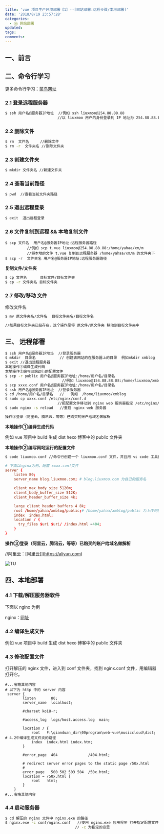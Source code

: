 ```yaml
---
title: 'vue 项目生产环境部署【1】--[网站部署:远程步骤/本地部署]'
date: '2018/8/19 23:57:28'
categories:
  - ⑪ 网站部署
updated:
tags:
comments:
---
```


## 一、前言

## 二、命令行学习

更多命令行学习：[菜鸟网址](http://www.runoob.com/linux/linux-intro.html)

###   2.1 登录远程服务器

```BASH
$ ssh 用户名@服务器IP地址  //例如 ssh liuxmoo@254.88.88.88
                        //以 liuxmoo 用户的身份登录到 IP 地址为 254.88.88.88 服务器上。
```

### 2.2 删除文件

```BASH
$ rm  文件名     //删除文件
$ rm -r  文件夹名 //删除文件夹
```

### 2.3 创建文件夹

```bash
$ mkdir 文件夹名 //新建文件夹
```

### 2.4 查看当前路径

```BASH
$ pwd  //查看当前文件夹路径
```

### 2.5 退出远程登录

```bash
$ exit  退出远程登录
```

### 2.6 文件复制到远程 && 本地复制文件

```复制到远程
$ scp 文件名  用户名@服务器IP地址:远程服务器路径
          //例如 scp t.vue liuxmoo@254.88.88.88:/home/yahaa/xm/m
          //将本地的文件 t.vue 复制到远程服务器 /home/yahaa/xm/m 的文件夹下
$ scp -r  文件夹名 用户名@服务器IP地址:远程服务器路径
```

**复制文件/文件夹**

```BASH
$ cp 文件名      目标文件/目标文件夹
$ cp -r 文件夹名 目标文件夹
```

### 2.7 修改/移动 文件

修改文件名

```BASH
$ mv 原文件夹名/文件名  目标文件夹名/目标文件名

//如果目标文件夹已经存在，这个操作是将 原文件/原文件夹 移动到目标文件夹中
```

## 三、 远程部署

```BASH
$ ssh 用户名@服务器IP地址  //登录服务器
$ mkdir  目录名           // 创建该网站的在服务器上的目录  例如mkdir xmblog
$ exit //退出远程服务器
本地操作①编译生成代码
本地操作②编写网站运行的配置文件
$ scp -r public 用户名@服务器IP地址:/home/用户名/目录名
                          //例如 liuxmoo@154.88.88.88:/home/liuxmoo/xmblog
$ scp xxxx.conf 用户名@服务器IP地址:/home/用户名/目录名
$ ssh 用户名@服务器IP地址  //登录服务器
$ cd /home/用户名/目录名   //   例如  /home/liuxmoo/xmblog
$ sudo cp xxxx.conf /etc/nginx/conf.d
                        //把配置文件移动到 nginx web 服务器指定 /etc/nginx/conf.d 配置文件目录
$ sudo nginx -s reload   //重启 nginx web 服务器

操作③登录（阿里云，腾讯云，等等）已购买的账户给域名做解析
```

**本地操作①编译生成代码**

例如 vue 项目中 build 生成 dist
     hexo 博客中的 public 文件夹

**本地操作②编写网站运行的配置文件**

```BASH
$ code liuxmoo.conf //命令行创建一个 liuxmoo.conf 文件，并且用 vs code 工具打开，
```

```conf
# 下面以nginx为例，配置 xxxx.conf文件
server {
    listen 80;
    server_name blog.liuxmoo.com; # blog.liuxmoo.com 为自己的服务名

    client_max_body_size 5120m;
    client_body_buffer_size 512K;
    client_header_buffer_size 4k;

    large_client_header_buffers 4 8k;
    root /home/yahaa/xmblog/public;# /home/yahaa/xmblog/public 为上传到服务器上的编译文件
    index  index.html;
    location / {
      try_files $uri $uri/ /index.html =404;
    }
}
```

**操作③登录（阿里云，腾讯云，等等）已购买的账户给域名做解析**

//阿里云：[阿里云]](https://aliyun.com) 

![TU](http://liuxmoo.foryung.com/%E5%BE%AE%E4%BF%A1%E5%9B%BE%E7%89%87_20181007173448.jpg)

## 四、本地部署

### 4.1 下载/解压服务器软件

下面以 nginx 为例

nginx：[网址](http://liuxmoo.foryung.com/%E5%BE%AE%E4%BF%A1%E5%9B%BE%E7%89%87_20181007173448.jpg)

### 4.2  编译生成文件

例如 vue 项目中 build 生成 dist
     hexo 博客中的 public 文件夹

### 4.3 修改配置文件

打开解压的 nginx 文件，进入到 conf 文件夹，找到 nginx.conf 文件，用编辑器打开它。

```CONF
#...省略其他内容
# 以下为 http 中的 server 内容
 server {
        listen       80;
        server_name  localhost;

        #charset koi8-r;

        #access_log  logs/host.access.log  main;

        location / {
            root   F:\qianduan_dir\00program\web-vue\musiccloud\dist; # 4.2中编译生成文件夹的路径
            index  index.html index.htm;
        }

        #error_page  404              /404.html;

        # redirect server error pages to the static page /50x.html
        #
        error_page   500 502 503 504  /50x.html;
        location = /50x.html {
            root   html;
        }
    }
#...省略其他内容
```

### 4.4 启动服务器

```BASH
$ cd 解压的 nginx 文件中 nginx.exe 的路径
$ nginx.exe -c conf/nginx.conf   //使用 nginx.exe 应用程序 打开指定配置文件 conf/nginx.conf 运行
                                // -c 为指定的意思
```